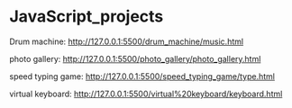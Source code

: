# JavaScript_projects

Drum machine: http://127.0.0.1:5500/drum_machine/music.html

photo gallery: http://127.0.0.1:5500/photo_gallery/photo_gallery.html

speed typing game: http://127.0.0.1:5500/speed_typing_game/type.html

virtual keyboard: http://127.0.0.1:5500/virtual%20keyboard/keyboard.html

